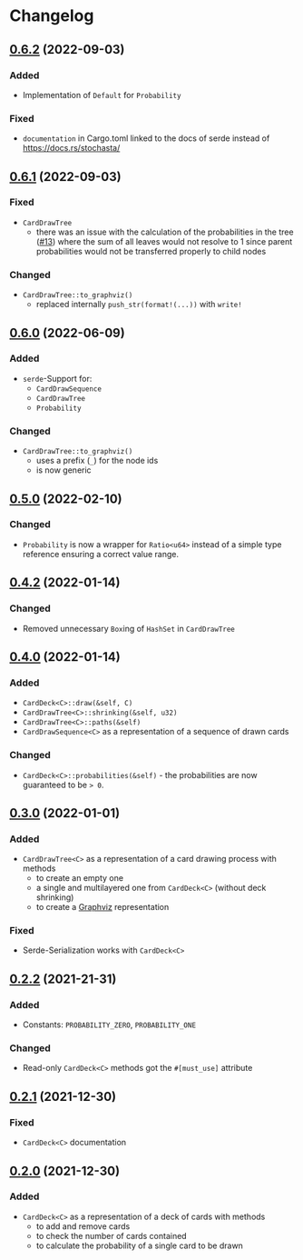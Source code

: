 # Changelog

## [0.6.2] (2022-09-03)

### Added

- Implementation of `Default` for `Probability`

### Fixed

- `documentation` in Cargo.toml linked to the docs of serde instead of <https://docs.rs/stochasta/>

## [0.6.1] (2022-09-03)

### Fixed

- `CardDrawTree`
  - there was an issue with the calculation of the probabilities in the tree ([#13]) where the sum
    of all leaves would not resolve to 1 since parent probabilities would not be transferred
    properly to child nodes

### Changed

- `CardDrawTree::to_graphviz()`
  - replaced internally `push_str(format!(...))` with `write!`

## [0.6.0] (2022-06-09)

### Added

- `serde`-Support for:
  - `CardDrawSequence`
  - `CardDrawTree`
  - `Probability`

### Changed

- `CardDrawTree::to_graphviz()`
  - uses a prefix (`_`) for the node ids
  - is now generic

## [0.5.0] (2022-02-10)

### Changed

- `Probability` is now a wrapper for `Ratio<u64>` instead of a simple type reference
  ensuring a correct value range.

## [0.4.2] (2022-01-14)

### Changed

- Removed unnecessary `Box`ing of `HashSet` in `CardDrawTree`

## [0.4.0] (2022-01-14)

### Added

- `CardDeck<C>::draw(&self, C)`
- `CardDrawTree<C>::shrinking(&self, u32)`
- `CardDrawTree<C>::paths(&self)`
- `CardDrawSequence<C>` as a representation of a sequence of drawn cards

### Changed

- `CardDeck<C>::probabilities(&self)` - the probabilities are now guaranteed to be `> 0`.

## [0.3.0] (2022-01-01)

### Added

- `CardDrawTree<C>` as a representation of a card drawing process with methods
  - to create an empty one
  - a single and multilayered one from `CardDeck<C>` (without deck shrinking)
  - to create a [Graphviz](https://www.graphviz.org/) representation

### Fixed

- Serde-Serialization works with `CardDeck<C>`

## [0.2.2] (2021-21-31)

### Added

- Constants: `PROBABILITY_ZERO`, `PROBABILITY_ONE`

### Changed

- Read-only `CardDeck<C>` methods got the `#[must_use]` attribute

## [0.2.1] (2021-12-30)

### Fixed

- `CardDeck<C>` documentation

## [0.2.0] (2021-12-30)

### Added

- `CardDeck<C>` as a representation of a deck of cards with methods
  - to add and remove cards
  - to check the number of cards contained
  - to calculate the probability of a single card to be drawn

[#13]: https://github.com/leun4m/stochasta/issues/13
[0.6.2]: https://github.com/leun4m/stochasta/releases/tag/v0.6.2
[0.6.1]: https://github.com/leun4m/stochasta/releases/tag/v0.6.1
[0.6.0]: https://github.com/leun4m/stochasta/releases/tag/v0.6.0
[0.5.0]: https://github.com/leun4m/stochasta/releases/tag/v0.5.0
[0.4.2]: https://github.com/leun4m/stochasta/releases/tag/v0.4.2
[0.4.0]: https://github.com/leun4m/stochasta/releases/tag/v0.4.0
[0.3.0]: https://github.com/leun4m/stochasta/releases/tag/v0.3.0
[0.2.2]: https://github.com/leun4m/stochasta/releases/tag/v0.2.2
[0.2.1]: https://github.com/leun4m/stochasta/releases/tag/v0.2.1
[0.2.0]: https://github.com/leun4m/stochasta/releases/tag/v0.2.0

